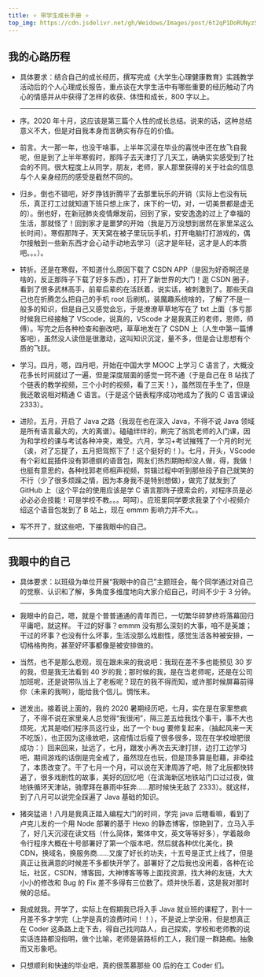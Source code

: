 ```yaml
---
title: ⭐ 带学生成长手册 ⭐
top_img: https://cdn.jsdelivr.net/gh/Weidows/Images/post/6t2qP1DoRUNyzSg.jpg
---
```


<!--
 * @Author: Weidows
 * @Date: 2020-11-13 00:11:56
 * @LastEditors: Weidows
 * @LastEditTime: 2022-02-11 03:38:08
 * @FilePath: \Blog-private\source\gallery\Private\MyGrowth.md
 * @Description:
-->

## 我的心路历程

- 具体要求：结合自己的成长经历，撰写完成《大学生心理健康教育》实践教学活动后的个人心理成长报告，重点谈在大学生活中有哪些重要的经历触动了内心的情感并从中获得了怎样的收获、体悟和成长，800 字以上。

  ***

- 序。2020 年十月，这应该是第三篇个人性的成长总结。说来的话，这种总结意义不大，但是对自我本身而言确实有存在的价值。
- 前言。大一那一年，也没干啥事，上半年沉浸在毕业的喜悦中还在放飞自我呢，但是到了上半年寒假时，那阵子去天津打了几天工，确确实实感受到了社会的不同。很大程度上从同学，朋友，老师，家人那里获得的关于社会的信息与个人亲身经历的感受是截然不同的。
- 归乡。倒也不错吧，好歹挣钱折腾平了去那里玩乐的开销（实际上也没有玩乐，真正打工过就知道下班只想上床了，床下的一切，对，一切美景都是虚无的）。倒也好，在新冠肺炎疫情爆发前，回到了家，安安逸逸的过上了幸福的生活，那就怪了！回到家才是噩梦的开始（我是万万没想到居然在家里呆这么长时间）。寒假那阵子，天天窝在被子里玩玩手机，打开电脑打打游戏的，偶尔接触到一些新东西才会心动手动地去学习（这才是年轻，这才是人的本质吧。。。）。
- 转折。还是在寒假，不知道什么原因下载了 CSDN APP（是因为好奇啊还是啥的，反正那阵子下载了好多东西），打开了新世界的大门！逛 CSDN 圈子，看到了很多武林高手，前辈后辈的在活跃着，说实话，被刺激到了。那些天自己也在折腾怎么把自己的手机 root 后刷机，装魔趣系统啥的，了解了不是一般多的知识，但是自己又感觉会忘，于是潦潦草草地写在了 txt 上面（多亏那时候我已经接触了 VScode，说真的，VScode 才是我真正的老师，恩师，师傅）。写完之后各种检查和删改吧，草草地发在了 CSDN 上（人生中第一篇博客吧），虽然没人读但是很激动，这叫知识沉淀，量不多，但是会让思想有个质的飞跃。
- 学习。四月，嗯，四月吧，开始在中国大学 MOOC 上学习 C 语言了，大概没花多长时间就过了一遍，但是深度层面的感觉一窍不通（于是自己在 B 站找了个链表的教学视频，三个小时的视频，看了三天！），虽然现在手生了，但是我还敢说相对精通 C 语言。（于是这个链表程序成功地成为了我的 C 语言课设 2333）。
- 进阶。五月，开启了 Java 之路（我现在也在深入 Java，不得不说 Java 领域是所有语言最大的，大的离谱）。磕磕绊绊的，刷完了翁凯老师的入门课，因为和学校的课与考试各种冲突，难受。六月，学习+考试摧残了一个月的时光（诶，对了忘提了，五月把驾照下了！这个挺好的！）。七月，开头，VScode 有个彩虹屁插件没有郭德纲的语音包，网友们热烈期盼却没人做，得，我做！也挺有意思的，各种找郭老师相声视频，剪辑过程中听到那些段子自己就笑的不行（少了很多烦躁之情，因为本身我不是特别想做），做完了就发到了 GitHub 上（这个平台的使用应该是学 C 语言那阵子摸索会的，对程序员是必必必必会技能！可是学校不教。。。呵呵）。应班里同学要求我录了个小视频介绍这个语音包发到了 B 站上，现在 emmm 影响力并不大。。
- 写不开了，就这些吧，下接我眼中的自己。

---

## 我眼中的自己

- 具体要求：以班级为单位开展“我眼中的自己”主题班会，每个同学通过对自己的觉察、认识和了解，多角度多维度地向大家介绍自己，时间不少于 3 分钟。

  ***

- 我眼中的自己，嗯，就是个普普通通的青年而已，一切繁华碎梦终将落幕回归平庸吧，就这样。
  干过的好事？emmm 没有那么深刻的大事，咱不是英雄；干过的坏事？也没有什么坏事，生活没那么戏剧性，感觉生活各种被安排，一切格格拘拘，甚至好坏事都像是被安排做的。
- 当然，也不是那么悲观，现在跟未来的我说吧：我现在差不多也能预见 30 岁的我，但是我无法看到 40 岁的我；那时候的我，是在当老师呢，还是在公司加班呢，还是说带队当上了老板呢？现在的我不得而知，或许那时候屏幕前得你（未来的我啊），能给我个信儿。惆怅末。
- 迸发出。接着说上面的，我的 2020 暑期经历吧，七月，实在是在家里憋疯了，不得不说在家里亲人总觉得“我很闲”，隔三差五给我找个事干，事不大也烦死，尤其是咱们程序员这行业，出了一个 bug 要修复起来，（抽起风来一天不吃饭），也正因为这缘故吧，这疫情过后瘦了很多很多，现在在学校增肥很成功：）回来回来，扯远了，七月，跟发小再次去天津打拼，边打工边学习吧，期间游戏的话倒是完全戒了，虽然现在也玩，但是顶多算是慰藉，非牵挂了，本质改变了。干了七月一个月，可以说在天津周游了吧，除了北辰都快转遍了，很多戏剧性的故事，美好的回忆吧（在滨海新区地铁站门口过过夜，做地铁循环天津站，骑摩拜在暴雨中狂奔……那时候快无敌了 2333）。就这样，到了八月可以说完全踩遍了 Java 基础的知识。
- 猪突猛进！八月是我真正踏入编程大门的时间，学完 java 后瞎看嘛，看到了卢克儿发的一个用 Node 部署的基于 Hexo 的静态博客，惊艳到了，立马入手了，好几天沉浸在读文档（什么简体，繁体中文，英文等等好多），学着敲命令行程序大概在十号部署好了第一个版本吧，然后就各种优化美化，换 CDN，换域名，换服务商……又废了好长的功夫，十五号是正式上线了，但是真正让我满意的时候差不多都快开学了。部署好了之后我也没闲着，各种在论坛，社区，CSDN，博客园，大神博客等等上面找资源，找大神的友链，大大小小的修改和 Bug 的 Fix 差不多得有三位数了。烦并快乐着，这是我对那时候的总结。
- 我成就我。开学了，实际上在假期我已将入手 Java 就业班的课程了，到十一月差不多才学完（上学是真的浪费时间！！），不是说上学没用，但是想真正在 Coder 这条路上走下去，得自己找同路人，自己探索，学校和老师教的说实话连路都没指明，做个比喻，老师是装路标的工人，我们是一群路痴。抽象而又形象吧。
- 只想顺利和快速的毕业吧，真的很羡慕那些 00 后的在工 Coder 们。
